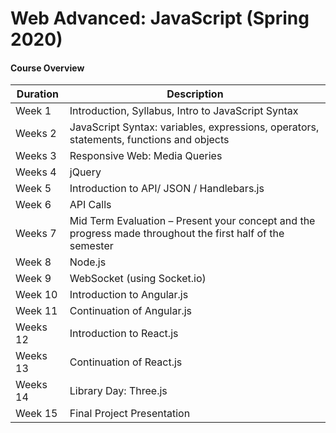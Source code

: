 # Web Advanced: JavaScript (Spring 2020)

#### Course Overview

Duration | Description
--- | -------
Week 1 | Introduction, Syllabus, Intro to JavaScript Syntax
Weeks 2 | JavaScript Syntax: variables, expressions, operators, statements, functions and objects
Weeks 3 | Responsive Web: Media Queries
Weeks 4 | jQuery
Week 5 | Introduction to API/ JSON / Handlebars.js
Week 6 | API Calls
Weeks 7 | Mid Term Evaluation – Present your concept and the progress made throughout the first half of the semester
Week 8 | Node.js
Week 9 | WebSocket (using Socket.io)
Week 10 | Introduction to Angular.js
Week 11 | Continuation of Angular.js
Weeks 12 | Introduction to React.js
Weeks 13 | Continuation of React.js
Weeks 14 | Library Day: Three.js
Week 15 | Final Project Presentation
